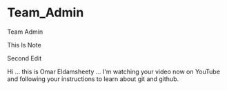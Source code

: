 # Team_Admin
Team Admin

This Is Note

Second Edit

Hi ... this is Omar Eldamsheety ... I'm watching your video now on YouTube and following your instructions to learn about git and github.
